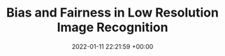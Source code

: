 ---
layout: post
title:  "Bias and Fairness in Low Resolution Image Recognition"
date:  2022-01-11 22:21:59 +00:00
image: /images/Fair_Distillation.png 
categories: Thesis
---